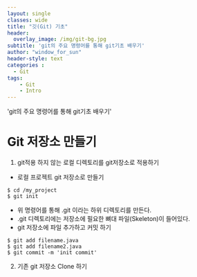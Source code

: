 ```yaml
--- 
layout: single
classes: wide
title: "깃(Git) 기초"
header:
  overlay_image: /img/git-bg.jpg
subtitle: 'git의 주요 명령어를 통해 git기초 배우기'
author: "window_for_sun"
header-style: text
categories :
  - Git
tags:
    - Git
    - Intro
---  
```


'git의 주요 명령어를 통해 git기초 배우기'

# Git 저장소 만들기
1. git적용 하지 않는 로컬 디렉토리를 git저장소로 적용하기
- 로컬 프로젝트 git 저장소로 만들기
```
$ cd /my_project
$ git init
```  

- 위 명령어를 통해 .git 이라는 하위 디렉토리를 만든다.
- .git 디렉토리에는 저장소에 필요한 뼈대 파일(Skeleton)이 들어있다.
- git 저장소에 파일 추가하고 커밋 하기

```
$ git add filename.java
$ git add filename2.java
$ git commit -m 'init commit'
```  

2. 기존 git 저장소 Clone 하기

